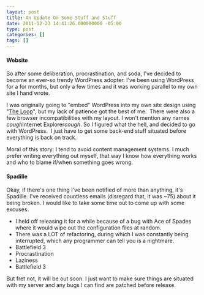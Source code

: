 ```yaml
---
layout: post
title: An Update On Some Stuff and Stuff
date: 2011-12-23 14:41:26.000000000 -05:00
type: post
categories: []
tags: []
---
```


#### Website
So after some deliberation, procrastination, and soda, I've decided to become an ever-so trendy WordPress adopter. I've been using WordPress for a for months, but only a few times and it was working parallel to my own site I hand wrote.

I was originally going to "embed" WordPress into my own site design using "[The Loop](http://codex.wordpress.org/The_Loop)", but my lack of patience got the best of me.  There were also a few browser incompatibilities with my layout. I won't mention any names *cough*Internet Explorer*cough*. So I figured what the hell, and decided to go with WordPress.  I just have to get some back-end stuff situated before everything is back on track.

Moral of this story: I tend to avoid content management systems. I much prefer writing everything out myself, that way I know how everything works and who to blame if/when something goes wrong.

#### Spadille
Okay, if there's one thing I've been notified of more than anything, it's Spadille. I've received countless emails (disregard that, it was ~75) about it being broken. I would like to take some time out to come up with some excuses.

* I held off releasing it for a while because of a bug with Ace of Spades where it would wipe out the configuration files at random.
* There was a LOT of refactoring, during which I was constantly being interrupted, which any programmer can tell you is a nightmare.
* Battlefield 3
* Procrastination
* Laziness
* Battlefield 3

But fret not, it will be out soon. I just want to make sure things are situated with my server and any bugs I can find are patched before release.